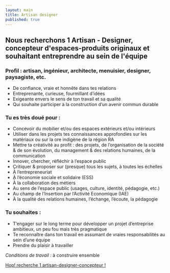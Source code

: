 ```yaml
---
layout: main
title: Artisan designer
published: true
---
```


## Nous recherchons 1 Artisan - Designer, concepteur d'espaces-produits originaux et souhaitant entreprendre au sein de l'équipe


### Profil : artisan, ingénieur, architecte, menuisier, designer, paysagiste, etc.

 - De confiance, vraie et honnête dans tes relations
 - Entreprenante, curieuse, fourmillant d’idées
 - Exigeante envers le sens de ton travail et sa qualité
 - Qui souhaite participer à la construction d’un avenir commun durable

### Tu es très doué pour :

 - Concevoir du mobilier et/ou des espaces extérieurs et/ou intérieurs
 - Utiliser dans les projets tes connaissances approfondies sur les matériaux ou sur la  ore indigène de la région RA
 - Mettre ta créativité au profit : des projets, de l’organisation de la société
& de son évolution, du management & des relations humaines, de la communication
 - Innover, chercher, réfléchir à l’espace public
 - Critiquer & proposer sur (presque) tous les sujets, à toutes les échelles
 - À̀ l’entrepreneuriat
 - À l’économie sociale et solidaire (ESS)
 - À̀ la collaboration des métiers
 - Au sens de l’espace public (usages, culture, identité, pédagogie, etc.)
 - Au champ de l’Insertion par l’Activité Economique (IAE)
 - À la qualité des relations humaines, l’échange, l’écoute, la pédagogie

### Tu souhaites :
 - T’engager sur le long terme pour développer un projet d’entreprise ambitieux, un peu fou mais très pragmatique
 - Te reconnaître dans ton travail en assumant de vraies responsabilités au sein d’une équipe
 - Prendre du plaisir à travailler

*Conditions de travail :* à construire ensemble

<p class="center">
  <a href="assets/pdf/hop-durable_artisan_designer.pdf" class="button">Hop! recherche 1 artisan-designer-concepteur ! </a>
</p>
